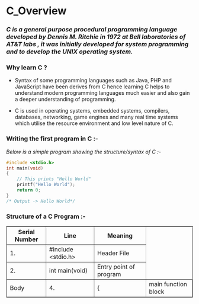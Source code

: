 # C_Overview

### *C is a general purpose procedural programming language developed by Dennis M. Ritchie in 1972 at Bell laboratories of AT&T labs , it was initially developed for system programming and to develop the UNIX operating system.*

### Why learn C ?

* Syntax of some programming languages such as Java, PHP and JavaScript have been derives from C hence learning C helps to understand modern programming languages much easier and also gain a deeper understanding of programming.

* C is used in operating systems, embedded systems, compilers, databases, networking, game engines and many real time systems which utilise the resource environment and low level nature of C.

### Writing the first program in C :-

*Below is a simple program showing the structure/syntax of C :-*

```C
#include <stdio.h>
int main(void)
{
    // This prints "Hello World"
    printf("Hello World");
    return 0;  
}
/* Output -> Hello World*/
```

### Structure of a C Program :-
<table border="1">
<tr>
  <th>Serial Number</th>
  <th>Line</th>
  <th>Meaning</th>
</tr>
<tr>
  <td>1.</td>
  <td>#include &lt;stdio.h&gt;</td>
  <td>Header File</td>
</tr>
<tr>
  <td>2.</td>
  <td>int main(void)</td>
  <td>Entry point of program</td>
</tr>
<tr>
  <td rowspan="5">Body</td>
  <td>4.</td>
  <td>{</td>
  <td>main function block</td>
</tr>
</table>
